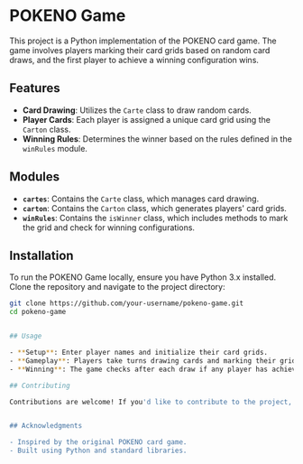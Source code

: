 # POKENO Game

This project is a Python implementation of the POKENO card game. The game involves players marking their card grids based on random card draws, and the first player to achieve a winning configuration wins.

## Features

- **Card Drawing**: Utilizes the `Carte` class to draw random cards.
- **Player Cards**: Each player is assigned a unique card grid using the `Carton` class.
- **Winning Rules**: Determines the winner based on the rules defined in the `winRules` module.

## Modules

- **`cartes`**: Contains the `Carte` class, which manages card drawing.
- **`carton`**: Contains the `Carton` class, which generates players' card grids.
- **`winRules`**: Contains the `isWinner` class, which includes methods to mark the grid and check for winning configurations.

## Installation

To run the POKENO Game locally, ensure you have Python 3.x installed. Clone the repository and navigate to the project directory:

```sh
git clone https://github.com/your-username/pokeno-game.git
cd pokeno-game


## Usage

- **Setup**: Enter player names and initialize their card grids.
- **Gameplay**: Players take turns drawing cards and marking their grids based on the drawn cards.
- **Winning**: The game checks after each draw if any player has achieved the winning configuration.

## Contributing

Contributions are welcome! If you'd like to contribute to the project, please fork the repository, make your changes, and submit a pull request.


## Acknowledgments

- Inspired by the original POKENO card game.
- Built using Python and standard libraries.


